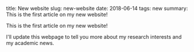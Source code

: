 title: New website
slug: new-website
date: 2018-06-14
tags: new
summary: This is the first article on my new website! 

This is the first article on my new website! 

I'll update this webpage to tell you more about my research interests and my academic news. 
